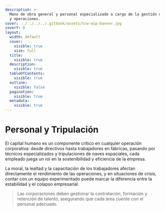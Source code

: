 ```yaml
---
description: >-
  Mano de obra general y personal especializado a cargo de la gestión de activos
  y operaciones.
cover: ../../../../.gitbook/assets/tcw-wip-banner.jpg
coverY: 0
layout:
  width: default
  cover:
    visible: true
    size: full
  title:
    visible: true
  description:
    visible: true
  tableOfContents:
    visible: true
  outline:
    visible: false
  pagination:
    visible: true
  metadata:
    visible: true
---
```


# Personal y Tripulación

El capital humano es un componente crítico en cualquier operación corporativa: desde directivos hasta trabajadores en fábricas, pasando por técnicos especializados y tripulaciones de naves espaciales, cada empleado juega un rol en la sostenibilidad y eficiencia de la empresa.

La moral, la lealtad y la capacitación de los trabajadores afectan directamente el rendimiento de las operaciones, y en situaciones de crisis, contar con un equipo experimentado puede marcar la diferencia entre la estabilidad y el colapso empresarial.

> Las corporaciones deben gestionar la contratación, formación y retención de talento, asegurando que cada área cuente con el personal adecuado.
